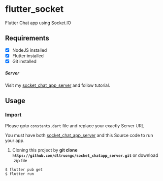 # flutter_socket

Flutter Chat app using Socket.IO

## Requirements
- [x] NodeJS installed
- [x] Flutter installed
- [x] Git installed

##### Server

Visit my [socket_chat_app_server](https://github.com/dltruongc/socket_chatapp_server.git) and follow tutorial.
## Usage

### Import
Please goto `constants.dart` file and replace your exactly Server URL

You must have both [socket_chat_app_server](https://github.com/dltruongc/socket_chatapp_server.git) and this Source code to run your app.


1. Cloning this project by **git clone `https://github.com/dltruongc/socket_chatapp_server.git`** or download .zip file

```bash
$ flutter pub get
$ flutter run
```
